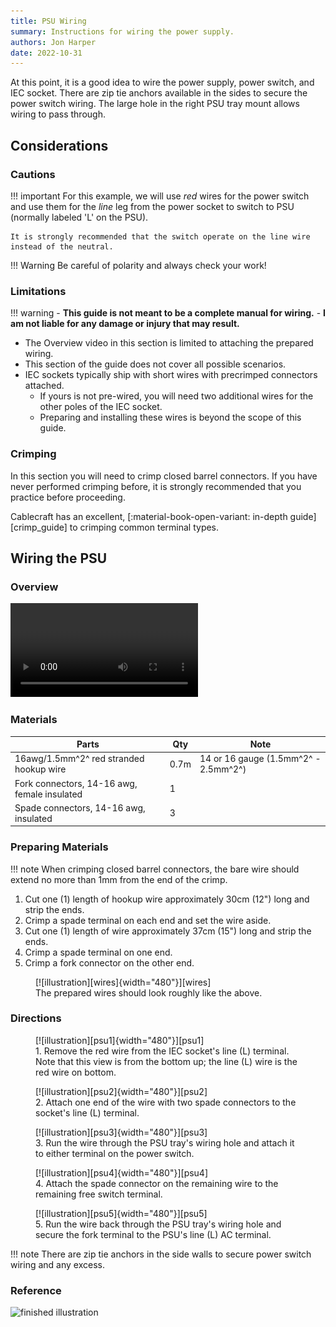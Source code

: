 ```yaml
---
title: PSU Wiring
summary: Instructions for wiring the power supply.
authors: Jon Harper
date: 2022-10-31
---
```


At this point, it is a good idea to wire the power supply, power switch, and IEC socket. There are zip tie anchors available in the sides to secure the power switch wiring. The large hole in the right PSU tray mount allows wiring to pass through.

## Considerations

### Cautions

!!! important
    For this example, we will use *red* wires for the power switch and use them for the *line* leg from the power socket to switch to PSU (normally labeled 'L' on the PSU).
    
    It is strongly recommended that the switch operate on the line wire instead of the neutral.

!!! Warning
    Be careful of polarity and always check your work!

### Limitations

!!! warning 
    - **This guide is not meant to be a complete manual for wiring.**
    - **I am not liable for any damage or injury that may result.**

- The Overview video in this section is limited to attaching the prepared wiring.
- This section of the guide does not cover all possible scenarios.
- IEC sockets typically ship with short wires with precrimped connectors attached.
    - If yours is not pre-wired, you will need two additional wires for the other poles of the IEC socket.
    - Preparing and installing these wires is beyond the scope of this guide.

### Crimping

In this section you will need to crimp closed barrel connectors. If you have never performed crimping before, it is strongly recommended that you practice before proceeding.

Cablecraft has an excellent, [:material-book-open-variant: in-depth guide][crimp_guide] to crimping common terminal types.


## Wiring the PSU

###  Overview

<video controls="">
    <source src="https://jon-harper.github.io/OmniBox/video/0.9.9/psu_wiring.mp4" type="video/mp4">
</video>

### Materials

| Parts                                         | Qty  | Note                                |
|-----------------------------------------------|------|-------------------------------------|
| 16awg/1.5mm^2^ red stranded hookup wire       | 0.7m | 14 or 16 gauge (1.5mm^2^ - 2.5mm^2^) |
| Fork connectors, 14-16 awg, female insulated  | 1    |                                     |
| Spade connectors, 14-16 awg, insulated        | 3    |                                     |



### Preparing Materials

!!! note
    When crimping closed barrel connectors, the bare wire should extend no more than 1mm from the end of the crimp.

1. Cut one (1) length of hookup wire approximately 30cm (12") long and strip the ends.
2. Crimp a spade terminal on each end and set the wire aside.
3. Cut one (1) length of wire approximately 37cm (15") long and strip the ends.
4. Crimp a spade terminal on one end.
5. Crimp a fork connector on the other end.

<figure markdown>
  [![illustration][wires]{width="480"}][wires]
  <figcaption>The prepared wires should look roughly like the above.</figcaption>
</figure>

### Directions

<figure markdown>
  [![illustration][psu1]{width="480"}][psu1]
  <figcaption>1. Remove the red wire from the IEC socket's line (L) terminal. Note that this view is from the bottom up; the line (L) wire is the red wire on bottom.</figcaption>
</figure>

<figure markdown>
  [![illustration][psu2]{width="480"}][psu2]
  <figcaption>2. Attach one end of the wire with two spade connectors to the socket's line (L) terminal.</figcaption>
</figure>

<figure markdown>
  [![illustration][psu3]{width="480"}][psu3]
  <figcaption>3. Run the wire through the PSU tray's wiring hole and attach it to either terminal on the power switch.</figcaption>
</figure>

<figure markdown>
  [![illustration][psu4]{width="480"}][psu4]
  <figcaption>4. Attach the spade connector on the remaining wire to the remaining free switch terminal.</figcaption>
</figure>

<figure markdown>
  [![illustration][psu5]{width="480"}][psu5]
  <figcaption>5. Run the wire back through the PSU tray's wiring hole and secure the fork terminal to the PSU's line (L) AC terminal.</figcaption>
</figure>

!!! note
    There are zip tie anchors in the side walls to secure power switch wiring and any excess.

### Reference

![finished illustration][psu_final]

[checklist]: ../printing.md#printed-component-checklist "Print Checklist"

[intro]:   ../img/assembly/core/base/base_final.png

[psu1]: ../img/assembly/core/psu/wire1.png
[psu2]: ../img/assembly/core/psu/wire2.png
[psu3]: ../img/assembly/core/psu/wire3.png
[psu4]: ../img/assembly/core/psu/wire4.png
[psu5]: ../img/assembly/core/psu/wire5.png
[psu6]: ../img/assembly/core/psu/wire6.png
[psu_final]: ../img/assembly/core/psu/wire_finished.png
[wires]: ../img/assembly/core/psu/wires.webp